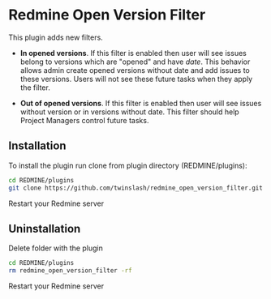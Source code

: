 # Redmine Open Version Filter

This plugin adds new filters.

* **In opened versions**.
If this filter is enabled then user will see issues belong to versions which are "opened" and have *date*. This behavior allows admin create opened versions without date and add issues to these versions. Users will not see these future tasks when they apply the filter.

* **Out of opened versions**.
If this filter is enabled then user will see issues without version or in versions without date. This filter should help Project Managers control future tasks.

## Installation
To install the plugin run clone from plugin directory (REDMINE/plugins):
```bash
cd REDMINE/plugins
git clone https://github.com/twinslash/redmine_open_version_filter.git
```
Restart your Redmine server

## Uninstallation
Delete folder with the plugin
```bash
cd REDMINE/plugins
rm redmine_open_version_filter -rf
```

Restart your Redmine server
